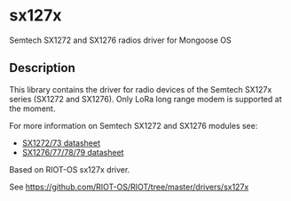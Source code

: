 # sx127x
Semtech SX1272 and SX1276 radios driver for Mongoose OS

## Description
This library contains the driver for radio devices of the Semtech SX127x series (SX1272 and SX1276). Only LoRa long range modem is supported at the moment.

For more information on Semtech SX1272 and SX1276 modules see:
* [SX1272/73 datasheet](http://www.semtech.com/images/datasheet/sx1272.pdf)
* [SX1276/77/78/79 datasheet](http://www.semtech.com/images/datasheet/sx1276_77_78_79.pdf)

Based on RIOT-OS sx127x driver.

See https://github.com/RIOT-OS/RIOT/tree/master/drivers/sx127x

